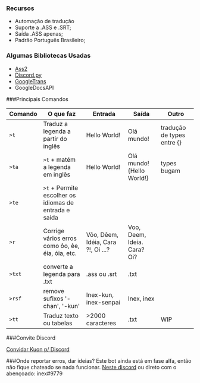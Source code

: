 

### Recursos

- Automação de tradução
- Suporte a .ASS e .SRT;
- Saída .ASS apenas;
- Padrão Português Brasileiro;

### Algumas Bibliotecas Usadas
- [Ass2](https://github.com/ewwink/python-srt2ass)
- [Discord.py](https://github.com/Rapptz/discord.py)
- [GoogleTrans](https://github.com/ssut/py-googletrans)
- GoogleDocsAPI


###Principais Comandos
                    
Comando  |  O que faz | Entrada | Saída | Outro 
------------- | ------------- |--- |---| ----
`>t` | Traduz a legenda a partir do inglês | Hello World! | Olá mundo! | tradução de types entre {}
`>ta` | `>t` + matém a legenda em inglês | Hello World!  | Olá mundo!{Hello World!} | types bugam 
`>te` | `>t` + Permite escolher os idiomas de entrada e saída |||
`>r` | Corrige vários erros como ôo, êe, éia, óia, etc. | Vôo, Dêem, Idéia, Cara ?!, Oi ...? | Voo, Deem, Ideia. Cara? Oi? |
`>txt` | converte a legenda para .txt |.ass ou .srt |.txt|
`>rsf` | remove sufixos '-chan', '-kun' | Inex-kun, inex-senpai | Inex, inex |
`>tt` | Traduz texto ou tabelas | >2000 caracteres |.txt |WIP |

###Convite Discord

[Convidar Kuon p/ Discord](https://discord.com/api/oauth2/authorize?client_id=745801652103020544&permissions=0&scope=bot "Kuon")

###Onde reportar erros, dar ideias?
Este bot ainda está em fase alfa, então não fique chateado se nada funcionar.
[Neste discord](https://discord.gg/QepxK7D) ou direto com o abençoado: inex#9779


